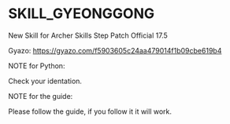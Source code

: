 # SKILL_GYEONGGONG
New Skill for Archer Skills Step Patch Official 17.5

Gyazo: https://gyazo.com/f5903605c24aa479014f1b09cbe619b4

NOTE for Python: 

Check your identation.

NOTE for the guide:

Please follow the guide, if you follow it it will work.
